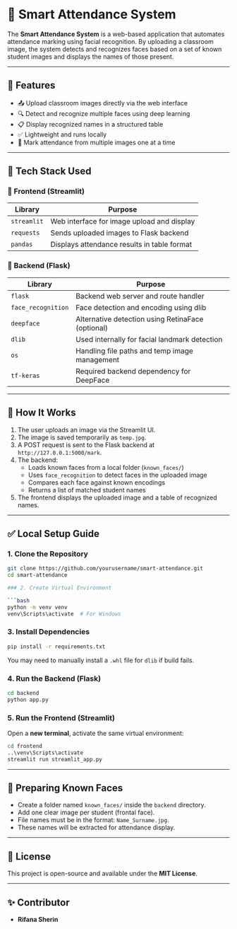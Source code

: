 # 📸 Smart Attendance System

The **Smart Attendance System** is a web-based application that automates attendance marking using facial recognition. By uploading a classroom image, the system detects and recognizes faces based on a set of known student images and displays the names of those present.

---

## 🚀 Features

- 📤 Upload classroom images directly via the web interface  
- 🔍 Detect and recognize multiple faces using deep learning  
- 📋 Display recognized names in a structured table  
- ✅ Lightweight and runs locally  
- 🔁 Mark attendance from multiple images one at a time  

---

## 🧠 Tech Stack Used

### 🔹 Frontend (Streamlit)

| Library       | Purpose                                      |
|---------------|----------------------------------------------|
| `streamlit`   | Web interface for image upload and display   |
| `requests`    | Sends uploaded images to Flask backend       |
| `pandas`      | Displays attendance results in table format  |

### 🔹 Backend (Flask)

| Library             | Purpose                                             |
|---------------------|-----------------------------------------------------|
| `flask`             | Backend web server and route handler                |
| `face_recognition`  | Face detection and encoding using dlib              |
| `deepface`          | Alternative detection using RetinaFace (optional)   |
| `dlib`              | Used internally for facial landmark detection       |
| `os`                | Handling file paths and temp image management       |
| `tf-keras`          | Required backend dependency for DeepFace            |

---

## 📸 How It Works

1. The user uploads an image via the Streamlit UI.  
2. The image is saved temporarily as `temp.jpg`.  
3. A POST request is sent to the Flask backend at `http://127.0.0.1:5000/mark`.  
4. The backend:  
   - Loads known faces from a local folder (`known_faces/`)  
   - Uses `face_recognition` to detect faces in the uploaded image  
   - Compares each face against known encodings  
   - Returns a list of matched student names  
5. The frontend displays the uploaded image and a table of recognized names.

---

## ✅ Local Setup Guide

### 1. Clone the Repository

```bash
git clone https://github.com/yourusername/smart-attendance.git
cd smart-attendance

### 2. Create Virtual Environment

```bash
python -m venv venv
venv\Scripts\activate  # For Windows
```

### 3. Install Dependencies

```bash
pip install -r requirements.txt
```

You may need to manually install a `.whl` file for `dlib` if build fails.

### 4. Run the Backend (Flask)

```bash
cd backend
python app.py
```

### 5. Run the Frontend (Streamlit)

Open a **new terminal**, activate the same virtual environment:

```bash
cd frontend
..\venv\Scripts\activate
streamlit run streamlit_app.py
```

---

## 📂 Preparing Known Faces

* Create a folder named `known_faces/` inside the `backend` directory.
* Add one clear image per student (frontal face).
* File names must be in the format: `Name_Surname.jpg`.
* These names will be extracted for attendance display.

---

## 📜 License

This project is open-source and available under the **MIT License**.

---

## ✨ Contributor

* **Rifana Sherin**


```


